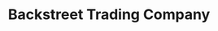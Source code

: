 ---
title: "Backstreet Trading Company"
url: /apalachicola/backstreet-trading-company/
shop: clothes
---